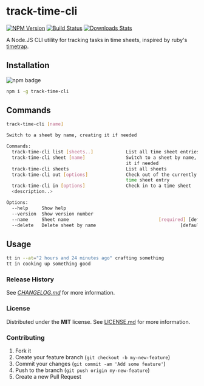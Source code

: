 # track-time-cli

[![NPM Version][npm-image]][npm-url]
[![Build Status][travis-image]][travis-url]
[![Downloads Stats][npm-downloads]][npm-url]

A Node.JS CLI utility for tracking tasks in time sheets, inspired by ruby's [timetrap](https://github.com/samg/timetrap).

## Installation
![npm badge](https://nodei.co/npm/track-time-cli.png?downloads=true&downloadRank=true&stars=true)

```bash
npm i -g track-time-cli
```
## Commands

```bash
track-time-cli [name]

Switch to a sheet by name, creating it if needed

Commands:
  track-time-cli list [sheets..]            List all time sheet entries
  track-time-cli sheet [name]               Switch to a sheet by name, creating
                                            it if needed               [default]
  track-time-cli sheets                     List all sheets
  track-time-cli out [options]              Check out of the currently active
                                            time sheet entry
  track-time-cli in [options]               Check in to a time sheet
  <description..>

Options:
  --help     Show help                                                 [boolean]
  --version  Show version number                                       [boolean]
  --name     Sheet name                                 [required] [default: ""]
  --delete   Delete sheet by name                               [default: false]
```

## Usage

```bash
tt in --at="2 hours and 24 minutes ago" crafting something
tt in cooking up something good
```

### Release History

See *[CHANGELOG.md](CHANGELOG.md)* for more information.

### License

Distributed under the **MIT** license. See [LICENSE.md](LICENSE.md) for more information.

### Contributing

1. Fork it
2. Create your feature branch (`git checkout -b my-new-feature`)
3. Commit your changes (`git commit -am 'Add some feature'`)
4. Push to the branch (`git push origin my-new-feature`)
5. Create a new Pull Request

<!-- Markdown link & img dfn's -->
[npm-image]: https://img.shields.io/npm/v/track-time-cli.svg?style=flat-square
[npm-url]: https://npmjs.org/package/track-time-cli
[npm-downloads]: https://img.shields.io/npm/dm/track-time-cli.svg?style=flat-square
[travis-image]: https://img.shields.io/travis/f3rno/track-time-cli/master.svg?style=flat-square
[travis-url]: https://travis-ci.org/f3rno64/track-time-cli
